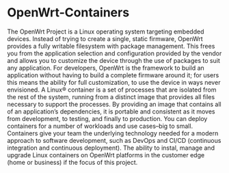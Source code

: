 # OpenWrt-Containers
The OpenWrt Project is a Linux operating system targeting embedded devices. Instead of trying to create a single, static firmware, OpenWrt provides a fully writable filesystem with package management. This frees you from the application selection and configuration provided by the vendor and allows you to customize the device through the use of packages to suit any application. For developers, OpenWrt is the framework to build an application without having to build a complete firmware around it; for users this means the ability for full customization, to use the device in ways never envisioned.
A Linux® container is a set of processes that are isolated from the rest of the system, running from a distinct image that provides all files necessary to support the processes. By providing an image that contains all of an application’s dependencies, it is portable and consistent as it moves from development, to testing, and finally to production. You can deploy containers for a number of workloads and use cases–big to small. Containers give your team the underlying technology needed for a modern approach to software development, such as DevOps and CI/CD (continuous integration and continuous deployment). 
The ability to instal, manage and upgrade Linux containers on OpenWrt platforms in the customer edge (home or business) if the focus of this project.

